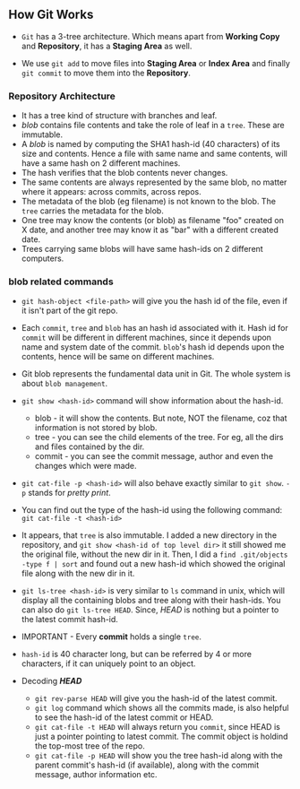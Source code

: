 ## How Git Works

* `Git` has a 3-tree architecture. Which means apart from **Working Copy** and **Repository**, it has a **Staging Area** as well.

* We use `git add` to move files into **Staging Area** or **Index Area** and finally `git commit` to move them into the **Repository**.

### Repository Architecture

* It has a tree kind of structure with branches and leaf.
* *blob* contains file contents and take the role of leaf in a `tree`. These are immutable.
* A *blob* is named by computing the SHA1 hash-id (40 characters) of its size and contents. Hence a file with same name and same contents, will have a same hash on 2 different machines.
* The hash verifies that the blob contents never changes.
* The same contents are always represented by the same blob, no matter where it appears: across commits, across repos.
* The metadata of the blob (eg filename) is not known to the blob. The `tree` carries the metadata for the blob.
* One tree may know the contents (or blob) as filename "foo" created on X date, and another tree may know it as "bar" with a different created date.
* Trees carrying same blobs will have same hash-ids on 2 different computers.

### blob related commands

* `git hash-object <file-path>` will give you the hash id of the file, even if it isn't part of the git repo.
* Each `commit`, `tree` and `blob` has an hash id associated with it. Hash id for `commit` will be different in different machines, since it depends upon name and system date of the commit. `blob`'s hash id depends upon the contents, hence will be same on different machines.
* Git blob represents the fundamental data unit in Git. The whole system is about `blob management`.
* `git show <hash-id>` command will show information about the hash-id.
  * blob - it will show the contents. But note, NOT the filename, coz that information is not stored by blob.
  * tree - you can see the child elements of the tree. For eg, all the dirs and files contained by the dir.
  * commit - you can see the commit message, author and even the changes which were made.

* `git cat-file -p <hash-id>` will also behave exactly similar to `git show`. `-p` stands for *pretty print*.
* You can find out the type of the hash-id using the following command: `git cat-file -t <hash-id>`
* It appears, that `tree` is also immutable. I added a new directory in the repository, and `git show <hash-id of top level dir>` it still showed me the original file, without the new dir in it. Then, I did a `find .git/objects -type f | sort` and  found out a new hash-id which showed the original file along with the new dir in it.

* `git ls-tree <hash-id>` is very similar to `ls` command in unix, which will display all the containing blobs and tree along with their hash-ids. You can also do `git ls-tree HEAD`. Since, *HEAD* is nothing but a pointer to the latest commit hash-id.
* IMPORTANT - Every **commit** holds a single `tree`.

* `hash-id` is 40 character long, but can be referred by 4 or more characters, if it can uniquely point to an object.

* Decoding ***HEAD***
  * `git rev-parse HEAD` will give you the hash-id of the latest commit.
  * `git log` command which shows all the commits made, is also helpful to see the hash-id of the latest commit or HEAD.
  * `git cat-file -t HEAD` will always return you `commit`, since HEAD is just a pointer pointing to latest commit. The commit object is holdind the top-most tree of the repo.
  * `git cat-file -p HEAD` will show you the tree hash-id along with the parent commit's hash-id (if available), along with the commit message, author information etc.
